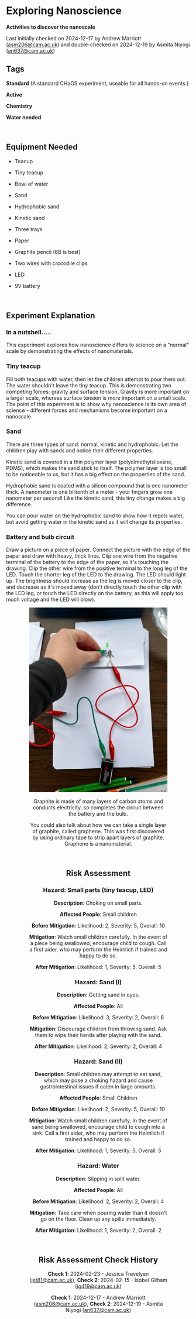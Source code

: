 # Exploring Nanoscience

**Activities to discover the nanoscale**

Last initially checked on 2024-12-17 by Andrew Marriott (asm206@cam.ac.uk) and double-checked on 2024-12-19 by Asmita Niyogi (an637@cam.ac.uk)


## Tags

<!--- Start Tags (DO NOT REMOVE THIS COMMENT) --->

<!-- List of all possible major tags: Delete as appropriate -->

**Standard** (A standard CHaOS experiment, useable for all hands-on events.)

**Active**

**Chemistry**

**Water needed**

<!--- End Tags (DO NOT REMOVE THIS COMMENT) --->

<br/>

## Equipment Needed

- Teacup
- Tiny teacup
- Bowl of water

- Sand
- Hydrophobic sand
- Kinetic sand
- Three trays

- Paper
- Graphite pencil (6B is best)
- Two wires with crocodile clips
- LED
- 9V battery

<br/>

## Experiment Explanation

### In a nutshell.....
This experiment explores how nanoscience differs to science on a "normal" scale by demonstrating the effects of nanomaterials. 

### Tiny teacup
Fill both teacups with water, then let the children attempt to pour them out. The water shouldn't leave the tiny teacup. This is demonstrating two competing forces: gravity and surface tension. Gravity is more important on a larger scale, whereas surface tension is more important on a small scale. The point of this experiment is to show why nanoscience is its own area of science - different forces and mechanisms become important on a nanoscale. 

### Sand
There are three types of sand: normal, kinetic and hydrophobic. Let the children play with sands and notice their different properties. 

Kinetic sand is covered in a thin polymer layer (polydimethylsiloxane, PDMS), which makes the sand stick to itself. The polymer layer is too small to be noticeable to us, but it has a big effect on the properties of the sand. 

Hydrophobic sand is coated with a silicon compound that is one nanometer thick. A nanometer is one billionth of a meter - your fingers grow one nanometer per second! Like the kinetic sand, this tiny change makes a big difference. 

You can pour water on the hydrophobic sand to show how it repels water, but avoid getting water in the kinetic sand as it will change its properties. 

### Battery and bulb circuit
Draw a picture on a piece of paper. Connect the picture with the edge of the paper and draw with heavy, thick lines. Clip one wire from the negative terminal of the battery to the edge of the paper, so it's touching the drawing. Clip the other wire from the positive terminal to the long leg of the LED. Touch the shorter leg of the LED to the drawing. The LED should light up. The brightness should increase as the leg is moved closer to the clip, and decrease as it's moved away (don't directly touch the other clip with the LED leg, or touch the LED directly on the battery, as this will apply too much voltage and the LED will blow). 

<center>
<div style="width:10cm">
<img src="./Images/Battery and bulb - exploring nanoscience.jpeg">

Graphite is made of many layers of carbon atoms and conducts electricity, so completes the circuit between the battery and the bulb. 

You could also talk about how we can take a single layer of graphite, called graphene. This was first discovered by using ordinary tape to strip apart layers of graphite. Graphene is a nanomaterial. 

<br/>

## Risk Assessment

<!-- Hazard section: Copy and paste this for as many hazards that there are -->

### **Hazard**: Small parts (tiny teacup, LED)

**Description**: Choking on small parts. 

**Affected People**: Small children

**Before Mitigation**: Likelihood: 2, Severity: 5, Overall: 10

**Mitigation**: Watch small children carefully. In the event of a piece being swallowed, encourage child to cough. Call a first aider, who may perform the Heimlich if trained and happy to do so.

**After Mitigation**: Likelihood: 1, Severity: 5, Overall: 5

### **Hazard**: Sand (I)

**Description**: Getting sand in eyes. 

**Affected People**: All

**Before Mitigation**: Likelihood: 3, Severity: 2, Overall: 6

**Mitigation**: Discourage children from throwing sand. Ask them to wipe their hands after playing with the sand. 

**After Mitigation**: Likelihood: 2, Severity: 2, Overall: 4

### **Hazard**: Sand (II)

**Description**: Small children may attempt to eat sand, which may pose a choking hazard and cause gastrointestinal issues if eaten in large amounts.

**Affected People**: Small Children

**Before Mitigation**: Likelihood: 2, Severity: 5, Overall: 10

**Mitigation**: Watch small children carefully. In the event of sand being swallowed, encourage child to cough into a sink. Call a first aider, who may perform the Heimlich if trained and happy to do so.

**After Mitigation**: Likelihood: 1, Severity: 5, Overall: 5

### **Hazard**: Water

**Description**: Slipping in split water. 

**Affected People**: All

**Before Mitigation**: Likelihood: 2, Severity: 2, Overall: 4

**Mitigation**: Take care when pouring water than it doesn't go on the floor. Clean up any spills immediately. 

**After Mitigation**: Likelihood: 1, Severity: 2, Overall: 2

<br/>
<!-- End of hazard section. -->

## Risk Assessment Check History

**Check 1**: 2024-02-23 - Jessica Trevelyan (jet81@cam.ac.uk), **Check 2**: 2024-02-15 - Isobel Gilham (ig419@cam.ac.uk)

**Check 1**: 2024-12-17 - Andrew Marriott (asm206@cam.ac.uk), **Check 2**: 2024-12-19 - Asmita Niyogi (an637@cam.ac.uk)


